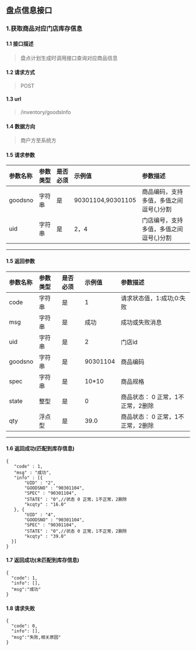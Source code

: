 ## 盘点信息接口
### 1.获取商品对应门店库存信息
#### 1.1 接口描述
> 盘点计划生成时调用接口查询对应商品信息
#### 1.2 请求方式
> POST
#### 1.3 url
> /inventory/goodsInfo
#### 1.4 数据方向
> 商户方至系统方
#### 1.5 请求参数
| 参数名称 | 参数类型 | 是否必须 | 示例值 | 参数描述  |
| :---         |     :---      |     :--- | :--- | :--- |
| goodsno   | 字符串     | 是    | 90301104,90301105    | 商品编码，支持多值，多值之间逗号(,)分割 |
| uid   | 字符串    | 是    | 2，4    | 门店编号，支持多值，多值之间逗号(,)分割 |
--------------------- 
#### 1.5 返回参数
| 参数名称 | 参数类型 | 是否必须 | 示例值 | 参数描述  |
| :---         |     :---      |     :--- | :--- | :--- |
| code   | 字符串     | 是    | 1    | 请求状态值，1:成功;0:失败 |
| msg   | 字符串    | 是    | 成功    | 成功或失败消息 |
| uid   | 字符串    | 是    | 2    | 门店id |
| goodsno   | 字符串    | 是    |   90301104  | 商品编码 |
| spec   | 字符串    | 是    |   10*10  | 商品规格 |
| state   | 整型    | 是    |   0  | 商品状态： 0 正常，1不正常，2删除|
| qty   | 浮点型    | 是    |   39.0  | 商品状态： 0 正常，1不正常，2删除|
--------------------- 
#### 1.6 返回成功(匹配到库存信息)
 ``` 
{
    "code" : 1,
    "msg" : "成功",
    "info" : [{
        "UID" : "2",
        "GOODSNO" : "90301104",
        "SPEC" : "90301104",
        "STATE" : "0",//状态 0 正常，1不正常，2删除
        "kcqty" : "16.0"
    }, {
        "UID" : "4",
        "GOODSNO" : "90301104",
        "SPEC" : "90301104",
        "STATE" : "0",//状态 0 正常，1不正常，2删除
        "kcqty" : "39.0"
   }]
}
```
#### 1.7 返回成功(未匹配到库存信息)
```
{
  "code": 1,
  "info": [],
  "msg":"成功"
}
```
#### 1.8 请求失败
```
{
  "code": 0,
  "info": [],
  "msg":"失败,相关原因"
}
```

